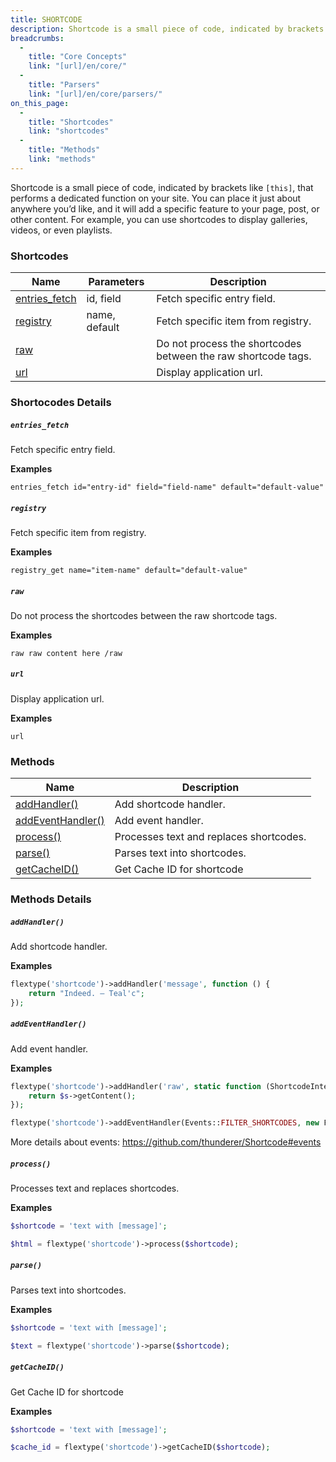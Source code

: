 ```yaml
---
title: SHORTCODE
description: Shortcode is a small piece of code, indicated by brackets like `[this]`, that performs a dedicated function on your site.
breadcrumbs:
  -
    title: "Core Concepts"
    link: "[url]/en/core/"
  -
    title: "Parsers"
    link: "[url]/en/core/parsers/"
on_this_page:
  -
    title: "Shortcodes"
    link: "shortcodes"
  -
    title: "Methods"
    link: "methods"
---
```


Shortcode is a small piece of code, indicated by brackets like `[this]`, that performs a dedicated function on your site. You can place it just about anywhere you’d like, and it will add a specific feature to your page, post, or other content. For example, you can use shortcodes to display galleries, videos, or even playlists.

### <a name="shortcodes"></a> Shortcodes

<div class="table">
    <table>
        <thead>
            <tr>
                <th>Name</th>
                <th>Parameters</th>
                <th>Description</th>
            </tr>
        </thead>
        <tbody>
            <tr>
                <td><a href="#shortcodes-entries_fetch">entries_fetch</a></td>
                <td>id, field</td>
                <td>Fetch specific entry field.</td>
            </tr>
            <tr>
                <td><a href="#shortcodes-registry">registry</a></td>
                <td>name, default</td>
                <td>Fetch specific item from registry.</td>
            </tr>
            <tr>
                <td><a href="#shortcodes-raw">raw</a></td>
                <td></td>
                <td>Do not process the shortcodes between the raw shortcode tags.</td>
            </tr>
            <tr>
                <td><a href="#shortcodes-raw">url</a></td>
                <td></td>
                <td>Display application url.</td>
            </tr>
        </tbody>
    </table>
</div>

### Shortocodes Details

##### <a name="shortcodes-entries_fetch"></a> `entries_fetch`

Fetch specific entry field.

**Examples**

```
entries_fetch id="entry-id" field="field-name" default="default-value"
```

##### <a name="shortcodes-registry"></a> `registry`

Fetch specific item from registry.

**Examples**

```
registry_get name="item-name" default="default-value"
```

##### <a name="shortcodes-raw"></a> `raw`

Do not process the shortcodes between the raw shortcode tags.

**Examples**

```
raw raw content here /raw
```

##### <a name="shortcodes-url"></a> `url`

Display application url.

**Examples**

```
url
```

### <a name="methods"></a> Methods

<div class="table">
    <table>
        <thead>
            <tr>
                <th>Name</th>
                <th>Description</th>
            </tr>
        </thead>
        <tbody>
            <tr>
                <td><a href="#methods-addHandler">addHandler()</a></td>
                <td>Add shortcode handler.</td>
            </tr>
            <tr>
                <td><a href="#methods-addEventHandler">addEventHandler()</a></td>
                <td>Add event handler.</td>
            </tr>
            <tr>
                <td><a href="#methods-process">process()</a></td>
                <td>Processes text and replaces shortcodes.</td>
            </tr>
            <tr>
                <td><a href="#methods-parse">parse()</a></td>
                <td>Parses text into shortcodes.</td>
            </tr>
            <tr>
                <td><a href="#methods-getCacheID">getCacheID()</a></td>
                <td>Get Cache ID for shortcode</td>
            </tr>
        </tbody>
    </table>
</div>

### Methods Details

##### <a name="methods-addHandler"></a> `addHandler()`

Add shortcode handler.

**Examples**

```php
flextype('shortcode')->addHandler('message', function () {
    return "Indeed. – Teal'c";
});
```

##### <a name="methods-addEventHandler"></a> `addEventHandler()`

Add event handler.

**Examples**

```php
flextype('shortcode')->addHandler('raw', static function (ShortcodeInterface $s) {
    return $s->getContent();
});

flextype('shortcode')->addEventHandler(Events::FILTER_SHORTCODES, new FilterRawEventHandler(['raw']));
```

More details about events: https://github.com/thunderer/Shortcode#events



##### <a name="methods-process"></a> `process()`

Processes text and replaces shortcodes.

**Examples**

```php
$shortcode = 'text with [message]';

$html = flextype('shortcode')->process($shortcode);
```

##### <a name="methods-parse"></a> `parse()`

Parses text into shortcodes.

**Examples**

```php
$shortcode = 'text with [message]';

$text = flextype('shortcode')->parse($shortcode);
```

##### <a name="methods-getCacheID"></a> `getCacheID()`

Get Cache ID for shortcode

**Examples**

```php
$shortcode = 'text with [message]';

$cache_id = flextype('shortcode')->getCacheID($shortcode);
```

